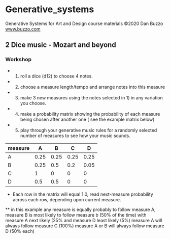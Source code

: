 # Generative_systems
Generative Systems for Art and Design course materials
 ©2020 Dan Buzzo
 www.buzzo.com

## 2 Dice music - Mozart and beyond

### Workshop 

* 1) roll a dice (d12) to choose 4 notes.
* 2) choose a measure length/tempo and arrange notes into this measure
* 3) make 3 new measures using the notes selected in 1) in any variation you choose.
* 4) make a probability matrix showing the probability of each measure being chosen after another one ( see the example matrix below)
* 5) play through your generative music rules for a randomly selected number of measures to see how your music sounds.

|  measure | A  |  B | C  |  D |
|---|---|---|---|---|
| A  | 0.25  | 0.25  | 0.25  |  0.25 |
| B  | 0.25  | 0.5  |  0.2 |  0.05 |
| C  |  1 |  0 |  0 |  0 |
| D  | 0.5  | 0.5  | 0  |  0 |



 * Each row in the matrix will equal 1.0, read next-measure probability across each row, depending upon current measure.

 ** in this example any measure is equally probably to follow measure A,
 measure B is most likely to follow measure b (50% of the time) with measure A next likely (25% and measure D least likely (5%)
 measure A will always follow measure C (100%)
 measure A or B will always follow measure D (50% each)

